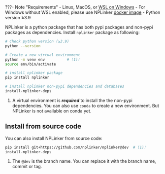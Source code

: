 
???- Note "Requirements"
    - Linux, MacOS, or [WSL on Windows](https://learn.microsoft.com/en-us/windows/wsl/about)
        - For Windows without WSL enabled, please use NPLinker [docker image](https://hub.docker.com/r/nlesc/nplinker)
    - Python version ≥3.9


NPLinker is a python package that has both pypi packages and non-pypi packages as dependencies.
Install `nplinker` package as following:


```bash title="Install nplinker package"
# Check python version (≥3.9)
python --version

# Create a new virtual environment
python -m venv env          # (1)!
source env/bin/activate

# install nplinker package
pip install nplinker

# install nplinker non-pypi dependencies and databases
install-nplinker-deps
```

1. A virtual environment is ***required*** to install the the non-pypi dependencies. You can also use `conda` to create a new environment. But NPLinker is not available on conda yet.

## Install from source code

You can also install NPLinker from source code:

```bash title="Install from latest source code"
pip install git+https://github.com/nplinker/nplinker@dev  # (1)!
install-nplinker-deps
```

1. The `@dev` is the branch name. You can replace it with the branch name, commit or tag.
